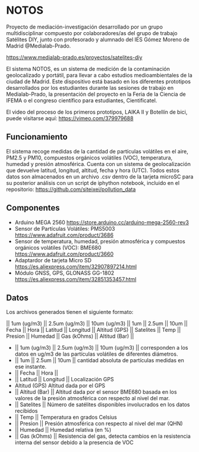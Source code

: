 # NOTOS
Proyecto de mediación-investigación desarrollado por un grupo multidisciplinar compuesto por colaboradores/as del grupo de trabajo Satélites DIY, junto con profesorado y alumnado del IES Gómez Moreno de Madrid @Medialab-Prado.

https://www.medialab-prado.es/proyectos/satelites-diy

El sistema NOTOS, es un sistema de medición de la contaminación geolocalizado y portátil, para llevar a cabo estudios medioambientales de la ciudad de Madrid. Este dispositivo está basado en los diferentes prototipos desarrollados por los estudiantes durante las sesiones de trabajo en Medialab-Prado, la presentación del proyecto en la Feria de la Ciencia de IFEMA o el congreso científico para estudiantes, Cientificatel. 

El video del proceso de los primeros prototipos, LAIKA II y Botellín de bici, puede visitarse aquí: https://vimeo.com/379979688

## Funcionamiento

El sistema recoge medidas de la cantidad de partículas volátiles en el aire, PM2.5 y PM10, compuestos orgánicos volátiles (VOC), temperatura, humedad y presión atmosférica. Cuenta con un sistema de geolocalización que devuelve latitud, longitud, altitud, fecha y hora (UTC). Todos estos datos son almacenados en un archivo .csv dentro de la tarjeta microSC para su posterior análisis con un script de iphython notebook, incluido en el repositorio: https://github.com/siteixei/pollution_data

## Componentes

- Arduino MEGA 2560 
  https://store.arduino.cc/arduino-mega-2560-rev3
- Sensor de Partículas Volátiles: PMS5003
  https://www.adafruit.com/product/3686
- Sensor de temperatura, humedad, presión atmosférica y compuestos orgánicos volátiles (VOC): BME680
  https://www.adafruit.com/product/3660
- Adaptardor de tarjeta Micro SD
  https://es.aliexpress.com/item/32907897214.html
- Módulo GNSS, GPS, GLONASS GG-1802
  https://es.aliexpress.com/item/32851353457.html
  
## Datos
  
Los archivos generados tienen el siguiente formato:
 
|| 1um (ug/m3) || 2.5um (ug/m3) || 10um (ug/m3) ||	1um ||	2.5um ||	10um ||	Fecha ||	Hora ||	Latitud ||	Longitud ||	Altitud (GPS) ||	Satelites ||	Temp	|| Presion ||	Humedad ||	Gas (kOhms) ||	Altitud (Bar) ||

- || 1um (ug/m3) || 2.5um (ug/m3) || 10um (ug/m3) || corresponden a los datos en ug/m3 de las partículas volátiles de diferentes diámetros.
- ||	1um ||	2.5um ||	10um || cantidad absoluta de partículas medidas en ese instante.
- ||	Fecha ||	Hora ||
- ||	Latitud ||	Longitud || Localización GPS
- Altitud (GPS) Altitud dada por el GPS
- || Altitud (Bar) || Altitud dada por el sensor BME680 basada en los valores de la presión atmosférica con respecto al nivel del mar.
- || Satelites || Número de satélites disponibles involucrados en los datos recibidos
- ||	Temp	|| Temperatura en grados Celsius
- || Presion || Presión atmosférica con respecto al nivel del mar (QHN)
- ||	Humedad || Humedad relativa (en %)
- ||	Gas (kOhms) || Resistencia del gas, detecta cambios en la resistencia interna del sensor debido a la presencia de VOC
